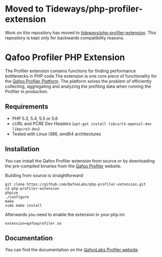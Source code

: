 # Moved to Tideways/php-profiler-extension

Work on this repository has moved to [tideways/php-profiler-extension](https://github.com/tideways/php-profiler-extension). This repository is kept only for backwards compatibility reasons.

# Qafoo Profiler PHP Extension

The Profiler extension contains functions for finding performance bottlenecks
in PHP code.The extension is one core piece of functionality for the [Qafoo
Profiler Platform](https://qafoolabs.com). The platform solves the problem of
efficiently collecting, aggregating and analyzing the profiling data when
running the Profiler in production.

## Requirements

- PHP 5.3, 5.4, 5.5 or 5.6
- cURL and PCRE Dev Headers (`apt-get install libcurl4-openssl-dev libpcre3-dev`)
- Tested with Linux i386, amd64 architectures

## Installation

You can install the Qafoo Profiler extension from source or by downloading the
pre-compiled binaries from the [Qafoo
Profiler](https://qafoolabs.com/profiler/downloads) website.

Building from source is straightforward:

    git clone https://github.com/QafooLabs/php-profiler-extension.git
    cd php-profiler-extension
    phpize
    ./configure
    make
    sudo make install

Afterwards you need to enable the extension in your php.ini:

    extension=qafooprofiler.so

## Documentation

You can find the documentation on the [QafooLabs Profiler website](https://qafoolabs.com/profiler/docs/setup/profiler-php-pecl-extension).
